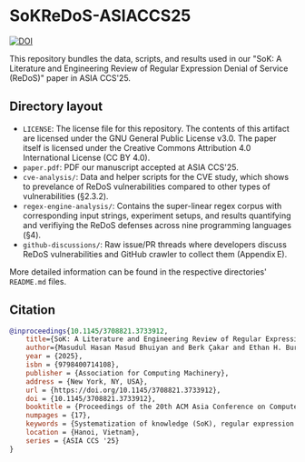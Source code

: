 # SoKReDoS-ASIACCS25

[![DOI](https://zenodo.org/badge/doi/10.5281/zenodo.15515222.svg)](https://doi.org/10.5281/zenodo.15515222)

This repository bundles the data, scripts, and results used in our "SoK: A Literature and Engineering Review of Regular Expression Denial of Service (ReDoS)" paper in ASIA CCS'25.

## Directory layout

- `LICENSE`: The license file for this repository. The contents of this artifact are licensed under the GNU General Public License v3.0. The paper itself is licensed under the Creative Commons Attribution 4.0 International License (CC BY 4.0).
- `paper.pdf`: PDF our manuscript accepted at ASIA CCS'25.
- `cve-analysis/`: Data and helper scripts for the CVE study, which shows to prevelance of ReDoS vulnerabilities compared to other types of vulnerabilities (§2.3.2).
- `regex-engine-analysis/`: Contains the super-linear regex corpus with corresponding input strings, experiment setups, and results quantifying and verifiying the ReDoS defenses across nine programming languages (§4).
- `github-discussions/`: Raw issue/PR threads where developers discuss ReDoS vulnerabilities and GitHub crawler to collect them (Appendix E).

More detailed information can be found in the respective directories' `README.md` files.

## Citation

```bibtex
@inproceedings{10.1145/3708821.3733912,
    title={SoK: A Literature and Engineering Review of Regular Expression Denial of Service (ReDoS)}, 
    author={Masudul Hasan Masud Bhuiyan and Berk Çakar and Ethan H. Burmane and James C. Davis and Cristian-Alexandru Staicu},
    year = {2025},
    isbn = {9798400714108},
    publisher = {Association for Computing Machinery},
    address = {New York, NY, USA},
    url = {https://doi.org/10.1145/3708821.3733912},
    doi = {10.1145/3708821.3733912},
    booktitle = {Proceedings of the 20th ACM Asia Conference on Computer and Communications Security},
    numpages = {17},
    keywords = {Systematization of knowledge (SoK), regular expression denial of service (ReDoS), regex engines, ReDoS defenses},
    location = {Hanoi, Vietnam},
    series = {ASIA CCS '25}
}
```
